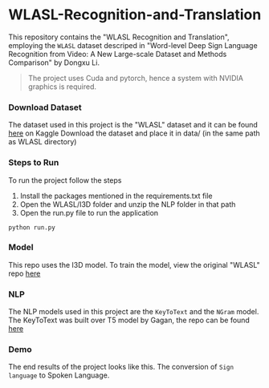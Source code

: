 # WLASL-Recognition-and-Translation

This repository contains the "WLASL Recognition and Translation", employing the `WLASL` dataset descriped in "Word-level Deep Sign Language Recognition from Video: A New Large-scale Dataset and Methods Comparison" by Dongxu Li.


>The project uses Cuda and pytorch, hence a system with NVIDIA graphics is required. 

### Download Dataset

The dataset used in this project is the "WLASL" dataset and it can be found [here](https://www.kaggle.com/datasets/utsavk02/wlasl-complete) on Kaggle
Download the dataset and place it in data/ (in the same path as WLASL directory)

### Steps to Run

To run the project follow the steps

1. Install the packages mentioned in the requirements.txt file
2. Open the WLASL/I3D folder and unzip the NLP folder in that path
3. Open the run.py file to run the application

```
python run.py

```

### Model

This repo uses the I3D model. To train the model, view the original "WLASL" repo [here](https://github.com/dxli94/WLASL/blob/master/README.md)

### NLP

The NLP models used in this project are the `KeyToText` and the `NGram` model. The KeyToText was built over T5 model by Gagan, the repo can be found [here](https://github.com/gagan3012/keytotext)

### Demo 

The end results of the project looks like this. The conversion of `Sign language` to Spoken Language.
